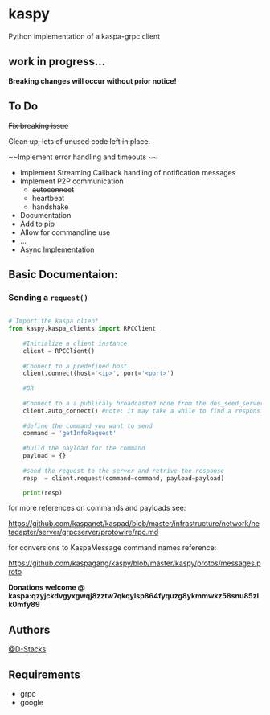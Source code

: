# kaspy

Python implementation of a kaspa-grpc client

## work in progress...

**Breaking changes will occur without prior notice!**

## To Do 
~~Fix breaking issue~~

~~Clean up, lots of unused code left in place.~~

~~Implement error handling and timeouts ~~

- Implement Streaming Callback handling of notification messages
- Implement P2P communication 
  - ~~autoconnect~~ 
  - heartbeat
  - handshake
- Documentation
- Add to pip
- Allow for commandline use
- ...
- Async Implementation
    
## Basic Documentaion:

### Sending a `request()` 

```python

# Import the kaspa client
from kaspy.kaspa_clients import RPCClient
    
    #Initialize a client instance
    client = RPCClient() 
    
    #Connect to a predefined host
    client.connect(host='<ip>', port='<port>') 
    
    #OR
    
    #Connect to a a publicaly broadcasted node from the dns_seed_servers.
    client.auto_connect() #note: it may take a while to find a responsive nodes, timeout should be issued to not get stuck searching
    
    #define the command you want to send
    command = 'getInfoRequest'
    
    #build the payload for the command
    payload = {} 
    
    #send the request to the server and retrive the response
    resp  = client.request(command=command, payload=payload)

    print(resp)
````
for more references on commands and payloads see:

https://github.com/kaspanet/kaspad/blob/master/infrastructure/network/netadapter/server/grpcserver/protowire/rpc.md 

for conversions to KaspaMessage command names reference:

https://github.com/kaspagang/kaspy/blob/master/kaspy/protos/messages.proto
  
**Donations welcome @ kaspa:qzyjckdvgyxgwqj8zztw7qkqylsp864fyquzg8ykmmwkz58snu85zlk0mfy89**

## Authors

[@D-Stacks](https://github.com/D-Stacks)

## Requirements
- grpc
- google
